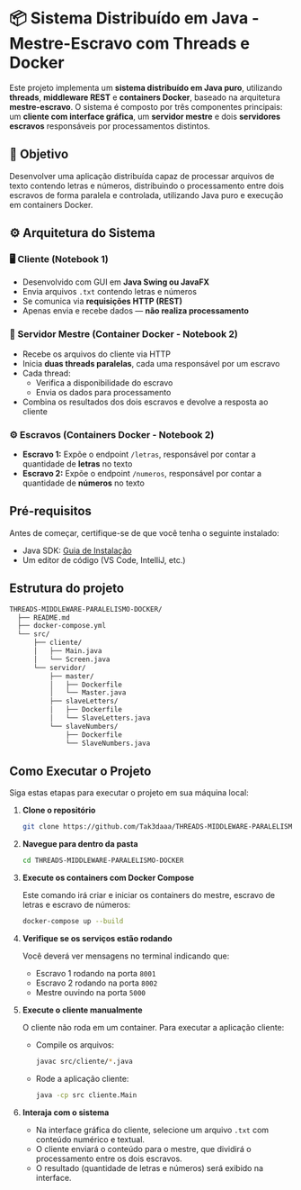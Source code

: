 # 📦 Sistema Distribuído em Java - Mestre-Escravo com Threads e Docker

Este projeto implementa um **sistema distribuído em Java puro**, utilizando **threads**, **middleware REST** e **containers Docker**, baseado na arquitetura **mestre-escravo**. O sistema é composto por três componentes principais: um **cliente com interface gráfica**, um **servidor mestre** e dois **servidores escravos** responsáveis por processamentos distintos.

## 🎯 Objetivo

Desenvolver uma aplicação distribuída capaz de processar arquivos de texto contendo letras e números, distribuindo o processamento entre dois escravos de forma paralela e controlada, utilizando Java puro e execução em containers Docker.

## ⚙️ Arquitetura do Sistema

### 🖥️ Cliente (Notebook 1)
- Desenvolvido com GUI em **Java Swing ou JavaFX**
- Envia arquivos `.txt` contendo letras e números
- Se comunica via **requisições HTTP (REST)**
- Apenas envia e recebe dados — **não realiza processamento**

### 🧠 Servidor Mestre (Container Docker - Notebook 2)
- Recebe os arquivos do cliente via HTTP
- Inicia **duas threads paralelas**, cada uma responsável por um escravo
- Cada thread:
  - Verifica a disponibilidade do escravo
  - Envia os dados para processamento
- Combina os resultados dos dois escravos e devolve a resposta ao cliente

### ⚙️ Escravos (Containers Docker - Notebook 2)
- **Escravo 1:** Expõe o endpoint `/letras`, responsável por contar a quantidade de **letras** no texto
- **Escravo 2:** Expõe o endpoint `/numeros`, responsável por contar a quantidade de **números** no texto

## Pré-requisitos

Antes de começar, certifique-se de que você tenha o seguinte instalado:

- Java SDK: [Guia de Instalação](https://www.oracle.com/java/technologies/downloads/?er=221886#jdk24-windows)
- Um editor de código (VS Code, IntelliJ, etc.)

## Estrutura do projeto

```bash
THREADS-MIDDLEWARE-PARALELISMO-DOCKER/
  ├── README.md
  ├── docker-compose.yml
  └── src/
      ├── cliente/
      │   ├── Main.java
      │   └── Screen.java
      └── servidor/
          ├── master/
          │   ├── Dockerfile
          │   └── Master.java
          ├── slaveLetters/
          │   ├── Dockerfile
          │   └── SlaveLetters.java
          └── slaveNumbers/
              ├── Dockerfile
              └── SlaveNumbers.java
```

## Como Executar o Projeto

Siga estas etapas para executar o projeto em sua máquina local:

1. **Clone o repositório**

    ```bash
    git clone https://github.com/Tak3daaa/THREADS-MIDDLEWARE-PARALELISMO-DOCKER.git
    ```
2. **Navegue para dentro da pasta**

    ```bash
    cd THREADS-MIDDLEWARE-PARALELISMO-DOCKER
    ```
3. **Execute os containers com Docker Compose**

    Este comando irá criar e iniciar os containers do mestre, escravo de letras e escravo de números:
    ```bash
    docker-compose up --build
    ```
4. **Verifique se os serviços estão rodando**

    Você deverá ver mensagens no terminal indicando que:
    - Escravo 1 rodando na porta `8001`
    - Escravo 2 rodando na porta `8002`
    - Mestre ouvindo na porta `5000`
5. **Execute o cliente manualmente**

    O cliente não roda em um container. Para executar a aplicação cliente:
    - Compile os arquivos:
      ```bash
      javac src/cliente/*.java
      ```
    - Rode a aplicação cliente:
      ```bash
      java -cp src cliente.Main
      ```
6. **Interaja com o sistema**

    - Na interface gráfica do cliente, selecione um arquivo `.txt` com conteúdo numérico e textual.
    - O cliente enviará o conteúdo para o mestre, que dividirá o processamento entre os dois escravos.
    - O resultado (quantidade de letras e números) será exibido na interface.
